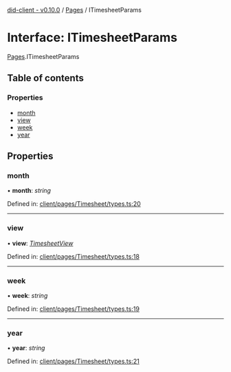[did-client - v0.10.0](../README.md) / [Pages](../modules/pages.md) / ITimesheetParams

# Interface: ITimesheetParams

[Pages](../modules/pages.md).ITimesheetParams

## Table of contents

### Properties

- [month](pages.itimesheetparams.md#month)
- [view](pages.itimesheetparams.md#view)
- [week](pages.itimesheetparams.md#week)
- [year](pages.itimesheetparams.md#year)

## Properties

### month

• **month**: *string*

Defined in: [client/pages/Timesheet/types.ts:20](https://github.com/Puzzlepart/did/blob/dev/client/pages/Timesheet/types.ts#L20)

___

### view

• **view**: [*TimesheetView*](../modules/pages.md#timesheetview)

Defined in: [client/pages/Timesheet/types.ts:18](https://github.com/Puzzlepart/did/blob/dev/client/pages/Timesheet/types.ts#L18)

___

### week

• **week**: *string*

Defined in: [client/pages/Timesheet/types.ts:19](https://github.com/Puzzlepart/did/blob/dev/client/pages/Timesheet/types.ts#L19)

___

### year

• **year**: *string*

Defined in: [client/pages/Timesheet/types.ts:21](https://github.com/Puzzlepart/did/blob/dev/client/pages/Timesheet/types.ts#L21)
